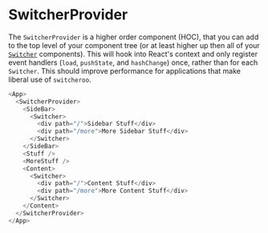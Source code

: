 # SwitcherProvider

The `SwitcherProvider` is a higher order component (HOC), that you can add to the top level of your component tree (or at least higher up then all of your [`Switcher`](./Switcher.md) components). This will hook into React's context and only register event handlers (`load`, `pushState`, and `hashChange`) once, rather than for each `Switcher`. This should improve performance for applications that make liberal use of `switcheroo`.

```js
<App>
  <SwitcherProvider>
    <SideBar>
      <Switcher>
        <div path="/">Sidebar Stuff</div>
        <div path="/more">More Sidebar Stuff</div>
      </Switcher>
    </SideBar>
    <Stuff />
    <MoreStuff />
    <Content>
      <Switcher>
        <div path="/">Content Stuff</div>
        <div path="/more">More Content Stuff</div>
      </Switcher>
    </Content>
  </SwitcherProvider>
</App>
```
